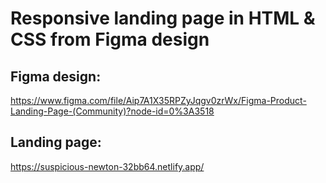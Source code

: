 # Responsive landing page in HTML & CSS from Figma design

## Figma design:
https://www.figma.com/file/Aip7A1X35RPZyJqgv0zrWx/Figma-Product-Landing-Page-(Community)?node-id=0%3A3518

## Landing page:
https://suspicious-newton-32bb64.netlify.app/
